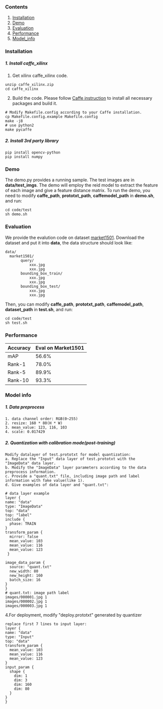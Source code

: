 ### Contents

1. [Installation](#installation)
2. [Demo](#Demo)
3. [Evaluation](#Evaluation)
4. [Performance](#performance)
5. [Model_info](#model_info)

### Installation
##### 1. Install caffe_xilinx
1. Get xilinx caffe_xilinx code.
  ```shell
  unzip caffe_xilinx.zip
  cd caffe_xilinx
  ```
2. Build the code. Please follow [Caffe instruction](http://caffe.berkeleyvision.org/installation.html) to install all necessary packages and build it.
  ```shell
  # Modify Makefile.config according to your Caffe installation.
  cp Makefile.config.example Makefile.config
  make -j8
  # use python2
  make pycaffe
  ```
##### 2. Install 3rd party library 
```
pip install opencv-python
pip install numpy
```

### Demo
The demo.py provides a running sample. The test images are in **data/test_imgs**. The demo will employ the reid model to extract the feature of each image and give a feature distance matrix.
To run the demo, you need to modify **caffe_path**, **prototxt_path**, **caffemodel_path** in **demo.sh**, and run:
```
cd code/test
sh demo.sh
```


### Evaluation
We provide the evalution code on dataset [market1501](http://liangzheng.org/Project/project_reid.html). Download the dataset and put it into **data**, the data structure should look like:
  ```
data/
    market1501/
         query/
             xxx.jpg   
             xxx.jpg   
         bounding_box_train/
             xxx.jpg   
             xxx.jpg   
         bounding_box_test/
             xxx.jpg   
             xxx.jpg   
  ```
  Then, you can modify **caffe_path**, **prototxt_path**, **caffemodel_path**, **dataset_path** in **test.sh**, and run:
  ```
  cd code/test
  sh test.sh
  ```

### Performance

| Accuracy | Eval on Market1501 |
| --------- | ------------------ |
| mAP     | 56.6% |
| Rank-1  | 78.0% |
|Rank-5   | 89.9% |
|Rank-10 | 93.3% |

### Model info
##### 1. Data preprocess
  ```
1. data channel order: RGB(0~255)                  
2. resize: 160 * 80(H * W)                           
3. mean_value: 123, 116, 103
4. scale: 0.017429 
  ```
##### 2. Quantization with calibration mode(post-training)
  ```
Modify datalayer of test.prototxt for model quantization:
a. Replace the "Input" data layer of test.prototxt with the "ImageData" data layer.
b. Modify the "ImageData" layer parameters according to the data preprocess information.
c. Provide a "quant.txt" file, including image path and label information with fake value(like 1).
d. Give examples of data layer and "quant.txt":

# data layer example
  layer {
  name: "data"
  type: "ImageData"
  top: "data"
  top: "label"
  include {
    phase: TRAIN
  }
  transform_param {
    mirror: false
    mean_value: 103
    mean_value: 116
    mean_value: 123
   }

  image_data_param {
    source: "quant.txt"
    new_width: 80 
    new_height: 160
    batch_size: 16
  }
}
# quant.txt: image path label
  images/000001.jpg 1
  images/000002.jpg 1
  images/000003.jpg 1

  ```
4.For deployment, modify "deploy.prototxt" generated by quantizer
  ```
  replace first 7 lines to input layer:
layer {
  name: "data"
  type: "Input"
  top: "data"
  transform_param {
    mean_value: 103
    mean_value: 116
    mean_value: 123
  }
  input_param {
    shape {
      dim: 1
      dim: 3
      dim: 160
      dim: 80
    }
  }
}  
  ```



